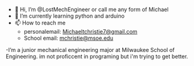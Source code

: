 - 👋 Hi, I’m @LostMechEngineer or call me any form of Michael
- 🌱 I’m currently learning python and arduino
- 📫 How to reach me 
  - personalemail: Michaeltchristie7@gmail.com
  - School email: mchristie@msoe.edu
 
 -I’m a junior mechanical engineering major at Milwaukee School of Engineering. im not proficcent in programing but i'm trying to get better.


